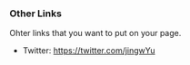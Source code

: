 ### Other Links
Ohter links that you want to put on your page.
- Twitter: https://twitter.com/jingwYu

